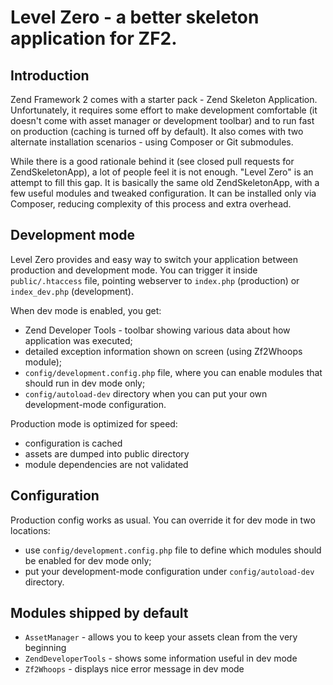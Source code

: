 Level Zero - a better skeleton application for ZF2.
===================================================

Introduction
------------

Zend Framework 2 comes with a starter pack - Zend Skeleton Application. Unfortunately, it requires some 
effort to make development comfortable (it doesn't come with asset manager or development toolbar) and to 
run fast on production (caching is turned off by default). It also comes with two alternate installation
scenarios - using Composer or Git submodules.

While there is a good rationale behind it (see closed pull requests for ZendSkeletonApp), a lot of people
feel it is not enough. "Level Zero" is an attempt to fill this gap. It is basically the same old ZendSkeletonApp,
with a few useful modules and tweaked configuration. It can be installed only via Composer, reducing complexity 
of this process and extra overhead.

Development mode
----------------

Level Zero provides and easy way to switch your application between production and development mode.
You can trigger it inside `public/.htaccess` file, pointing webserver to `index.php` (production)
or `index_dev.php` (development).

When dev mode is enabled, you get:
* Zend Developer Tools - toolbar showing various data about how application was executed;
* detailed exception information shown on screen (using Zf2Whoops module);
* `config/development.config.php` file, where you can enable modules that should run in dev mode only; 
* `config/autoload-dev` directory when you can put your own development-mode configuration.

Production mode is optimized for speed:
* configuration is cached
* assets are dumped into public directory
* module dependencies are not validated

Configuration
-------------

Production config works as usual. You can override it for dev mode in two locations:

* use `config/development.config.php` file to define which modules should be enabled for dev mode only;
* put your development-mode configuration under `config/autoload-dev` directory.

Modules shipped by default
--------------------------

* `AssetManager` - allows you to keep your assets clean from the very beginning
* `ZendDeveloperTools` - shows some information useful in dev mode
* `Zf2Whoops` - displays nice error message in dev mode
